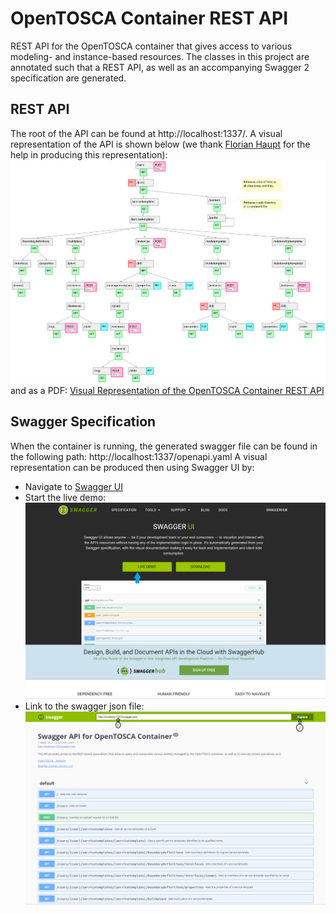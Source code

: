 # OpenTOSCA Container REST API
REST API for the OpenTOSCA container that gives access to various modeling- and instance-based resources. The classes in this project are annotated such that a REST API, as well as an accompanying Swagger 2 specification are generated.

## REST API
The root of the API can be found at http://localhost:1337/.
A visual representation of the API is shown below (we thank [Florian Haupt](http://www.iaas.uni-stuttgart.de/institut/mitarbeiter/haupt/index.php) for the help in producing this representation):
![Visual Representation of the OpenTOSCA Container REST API](../docs/container-api/OpenTOSCA.png)
and as a PDF: [Visual Representation of the OpenTOSCA Container REST API](../docs/container-api/OpenTOSCA.pdf)

## Swagger Specification
When the container is running, the generated swagger file can be found in the following path:
http://localhost:1337/openapi.yaml
A visual representation can be produced then using Swagger UI by: 
- Navigate to [Swagger UI](https://swagger.io/swagger-ui/)
- Start the live demo: ![Start Swagger UI demo](../docs/container-api/swagger_ui_1.PNG)
- Link to the swagger json file: ![Link to Swagger File](../docs/container-api/swagger_ui_2.PNG)
